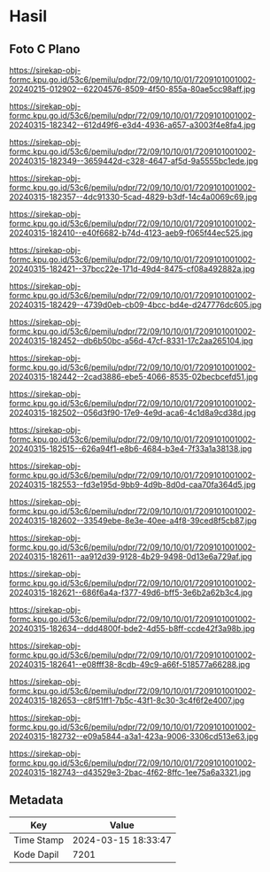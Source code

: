 # Hasil

## Foto C Plano

https://sirekap-obj-formc.kpu.go.id/53c6/pemilu/pdpr/72/09/10/10/01/7209101001002-20240215-012902--62204576-8509-4f50-855a-80ae5cc98aff.jpg

https://sirekap-obj-formc.kpu.go.id/53c6/pemilu/pdpr/72/09/10/10/01/7209101001002-20240315-182342--612d49f6-e3d4-4936-a657-a3003f4e8fa4.jpg

https://sirekap-obj-formc.kpu.go.id/53c6/pemilu/pdpr/72/09/10/10/01/7209101001002-20240315-182349--3659442d-c328-4647-af5d-9a5555bc1ede.jpg

https://sirekap-obj-formc.kpu.go.id/53c6/pemilu/pdpr/72/09/10/10/01/7209101001002-20240315-182357--4dc91330-5cad-4829-b3df-14c4a0069c69.jpg

https://sirekap-obj-formc.kpu.go.id/53c6/pemilu/pdpr/72/09/10/10/01/7209101001002-20240315-182410--e40f6682-b74d-4123-aeb9-f065f44ec525.jpg

https://sirekap-obj-formc.kpu.go.id/53c6/pemilu/pdpr/72/09/10/10/01/7209101001002-20240315-182421--37bcc22e-171d-49d4-8475-cf08a492882a.jpg

https://sirekap-obj-formc.kpu.go.id/53c6/pemilu/pdpr/72/09/10/10/01/7209101001002-20240315-182429--4739d0eb-cb09-4bcc-bd4e-d247776dc605.jpg

https://sirekap-obj-formc.kpu.go.id/53c6/pemilu/pdpr/72/09/10/10/01/7209101001002-20240315-182452--db6b50bc-a56d-47cf-8331-17c2aa265104.jpg

https://sirekap-obj-formc.kpu.go.id/53c6/pemilu/pdpr/72/09/10/10/01/7209101001002-20240315-182442--2cad3886-ebe5-4066-8535-02becbcefd51.jpg

https://sirekap-obj-formc.kpu.go.id/53c6/pemilu/pdpr/72/09/10/10/01/7209101001002-20240315-182502--056d3f90-17e9-4e9d-aca6-4c1d8a9cd38d.jpg

https://sirekap-obj-formc.kpu.go.id/53c6/pemilu/pdpr/72/09/10/10/01/7209101001002-20240315-182515--626a94f1-e8b6-4684-b3e4-7f33a1a38138.jpg

https://sirekap-obj-formc.kpu.go.id/53c6/pemilu/pdpr/72/09/10/10/01/7209101001002-20240315-182553--fd3e195d-9bb9-4d9b-8d0d-caa70fa364d5.jpg

https://sirekap-obj-formc.kpu.go.id/53c6/pemilu/pdpr/72/09/10/10/01/7209101001002-20240315-182602--33549ebe-8e3e-40ee-a4f8-39ced8f5cb87.jpg

https://sirekap-obj-formc.kpu.go.id/53c6/pemilu/pdpr/72/09/10/10/01/7209101001002-20240315-182611--aa912d39-9128-4b29-9498-0d13e6a729af.jpg

https://sirekap-obj-formc.kpu.go.id/53c6/pemilu/pdpr/72/09/10/10/01/7209101001002-20240315-182621--686f6a4a-f377-49d6-bff5-3e6b2a62b3c4.jpg

https://sirekap-obj-formc.kpu.go.id/53c6/pemilu/pdpr/72/09/10/10/01/7209101001002-20240315-182634--ddd4800f-bde2-4d55-b8ff-ccde42f3a98b.jpg

https://sirekap-obj-formc.kpu.go.id/53c6/pemilu/pdpr/72/09/10/10/01/7209101001002-20240315-182641--e08fff38-8cdb-49c9-a66f-518577a66288.jpg

https://sirekap-obj-formc.kpu.go.id/53c6/pemilu/pdpr/72/09/10/10/01/7209101001002-20240315-182653--c8f51ff1-7b5c-43f1-8c30-3c4f6f2e4007.jpg

https://sirekap-obj-formc.kpu.go.id/53c6/pemilu/pdpr/72/09/10/10/01/7209101001002-20240315-182732--e09a5844-a3a1-423a-9006-3306cd513e63.jpg

https://sirekap-obj-formc.kpu.go.id/53c6/pemilu/pdpr/72/09/10/10/01/7209101001002-20240315-182743--d43529e3-2bac-4f62-8ffc-1ee75a6a3321.jpg


## Metadata

| Key        | Value               |
| ---------- | ------------------- |
| Time Stamp | 2024-03-15 18:33:47 |
| Kode Dapil | 7201                |



